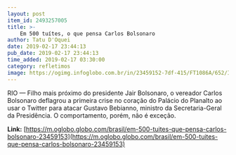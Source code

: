 ```yaml
---
layout: post
item_id: 2493257005
title: >-
    Em 500 tuítes, o que pensa Carlos Bolsonaro
author: Tatu D'Oquei
date: 2019-02-17 23:44:13
pub_date: 2019-02-17 23:44:13
time_added: 2019-02-17 03:30:00
category: refletimos
image: https://ogimg.infoglobo.com.br/in/23459152-7df-415/FT1086A/652/INFOCHPDPICT000080888672.jpg
---
```


RIO — Filho mais próximo do presidente Jair Bolsonaro, o vereador Carlos Bolsonaro deflagrou a primeira crise no coração do Palácio do Planalto ao usar o Twitter para atacar Gustavo Bebianno, ministro da Secretaria-Geral da Presidência. O comportamento, porém, não é exceção.

**Link:** [https://m.oglobo.globo.com/brasil/em-500-tuites-que-pensa-carlos-bolsonaro-23459153](https://m.oglobo.globo.com/brasil/em-500-tuites-que-pensa-carlos-bolsonaro-23459153)

